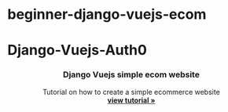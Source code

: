 # beginner-django-vuejs-ecom

# Django-Vuejs-Auth0

<p align="center">
    

  <h3 align="center">Django Vuejs simple ecom website</h3>

  <p align="center">
    Tutorial on how to create a simple ecommerce website
    <br />
    <a href="https://www.thedjangoguy.com/projects/build-a-simple-modern-e-com-website/"><strong>view tutorial »</strong></a>
    <br />
  </p>
</p>
